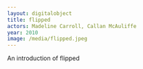 ```yaml
---
layout: digitalobject
title: flipped
actors: Madeline Carroll, Callan McAuliffe
year: 2010
image: /media/flipped.jpeg
---
```


An introduction of flipped